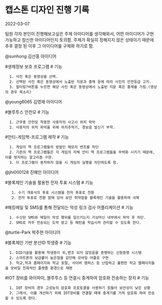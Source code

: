 # 캡스톤 디자인 진행 기록

2022-03-07

팀원 각자 본인이 진행해보고싶은 주제 아이디어를 생각해와서, 어떤 아이디어가 구현 가능하고 참신한 아이디어인지 토의함.
주제가 확실히 정해지지 않은 상태이기 때문에 추후 결정 된 이후 그 아이디어를 구체화 하기로 함.

@sunhong 김선홍 아이디어


   #생체정보 보호 프로그램
    # 기능

      1. 사진 혹은 동영상을 선택.
      2. 선택된 사진 혹은 동영상에서 노출된 지문과 홍채 등에 따라 사진의 안전등급 고지.
      3. 필터링?버튼을 누르면 해당 사진 혹은 동영상에서 노출된 지문 혹은 홍채를 가림.(영상의 경우 목소리)
    
@young6065 김영재 아이디어


   #블루투스 안전모
    # 기능
    
      1. 근무중 안전모 착용한 사용자의 사고시 위치 파악
      2. 사용자의 위치 파악을 위해 위치추적기, 경보음 발신기 부착.
      
   #안티-게임핵-프로그램 제작
    # 기능
    
      1. 게임의 핵 프로그램들의 방법인 메모리 변조를 차단
      2. 기존의 핵 프로그램들은 각 게임의 자체 안티 핵 프로그램들을 무력화 시키기 때문에, 이를 방지하는 알고리즘 구현.
      3. 이 프로그램이 동작하지 않을 시 게임의 실행을 차단하도록 함.
      
@jhi000128 진혜인 아이디어


   #블록체인 기술을 활용한 전자 투표 시스템
    # 기능
    
       1. 수기 개표식의 투표 시스템을 전자 투표로 전환
       2. 전자 투표로 전환 함에 있어 보안 취약점을 블록체인 기술을 활용하여 극복
       
   #해킹메일 및 SMS를 통해 전달되는 악성 링크 검사 어플리케이션
    # 기능
    
      1. 수신된 SMS와 메일이 악성 행위를 일으키는지 가상머신 내부에서 파악 후 차단.
      2. SMS로 자주 전송되는 도박 광고 등 패턴을 학습시켜 관리할 수 있도록 한다.

@turtle-Park 박주현 아이디어


  #블록체인 기반 분산ID 학생증
    # 기능
    
      1. DID기술을 활용해 학생증이 위,변조 되지 않았음을 증명하는 신원증명 시스템
      2. 스마트폰의 보급률이 높은점을 감안해 모바일 어플로 구현
      3. 학교,학과 홈페이지와 학교 포털, 사이버 캠퍼스 등 난잡하고 불편한 학교 웹페이지들을 모바일 친화적인 플랫폼 환경으로 재편
      
   #IOT 장비를 와이파이, 블루투스 등 연결시 중계하여 암호화 전송하는 장치
     # 기능
     
      1. IOT 장비의 경우 고성능의 암호화 프로토콜을 사용하기 힘들어 보안성이 낮은 상황
      2. 그래서, 이를 개선하기 위해 IOT장비를 연결할 때에 중계기를 거쳐 암호화 하여 전송할 수 있도록 한다.
